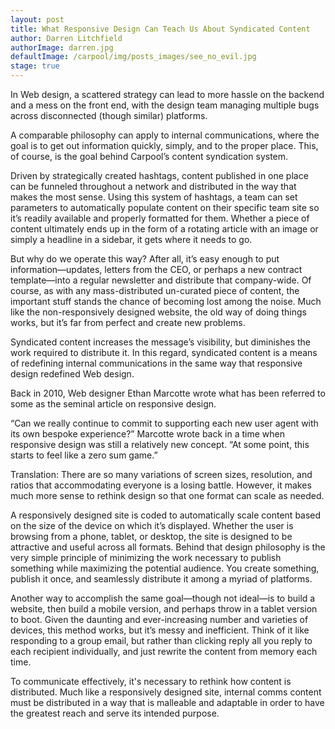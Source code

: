 ```yaml
---
layout: post
title: What Responsive Design Can Teach Us About Syndicated Content
author: Darren Litchfield
authorImage: darren.jpg
defaultImage: /carpool/img/posts_images/see_no_evil.jpg
stage: true
---
```

In Web design, a scattered strategy can lead to more hassle on the backend and a mess on the front end, with the design team managing multiple bugs across disconnected (though similar) platforms. 
  
A comparable philosophy can apply to internal communications, where the goal is to get out information quickly, simply, and to the proper place. This, of course, is the goal behind Carpool’s content syndication system. 

<!--more-->
  
Driven by strategically created hashtags, content published in one place can be funneled throughout a network and distributed in the way that makes the most sense. Using this system of hashtags, a team can set parameters to automatically populate content on their specific team site so it’s readily available and properly formatted for them. Whether a piece of content ultimately ends up in the form of a rotating article with an image or simply a headline in a sidebar, it gets where it needs to go. 
  
But why do we operate this way? After all, it’s easy enough to put information—updates, letters from the CEO, or perhaps a new contract template—into a regular newsletter and distribute that company-wide. Of course, as with any mass-distributed un-curated piece of content, the important stuff stands the chance of becoming lost among the noise. Much like the non-responsively designed website, the old way of doing things works, but it’s far from perfect and create new problems. 
  
Syndicated content increases the message’s visibility, but diminishes the work required to distribute it. In this regard, syndicated content is a means of redefining internal communications in the same way that responsive design redefined Web design.
 
Back in 2010, Web designer Ethan Marcotte wrote what has been referred to some as the seminal article on responsive design. 
  
“Can we really continue to commit to supporting each new user agent with its own bespoke experience?” Marcotte wrote back in a time when responsive design was still a relatively new concept. “At some point, this starts to feel like a zero sum game.” 
  
Translation: There are so many variations of screen sizes, resolution, and ratios that accommodating everyone is a losing battle. However, it makes much more sense to rethink design so that one format can scale as needed. 
  
A responsively designed site is coded to automatically scale content based on the size of the device on which it’s displayed. Whether the user is browsing from a phone, tablet, or desktop, the site is designed to be attractive and useful across all formats. Behind that design philosophy is the very simple principle of minimizing the work necessary to publish something while maximizing the potential audience. You create something, publish it once, and seamlessly distribute it among a myriad of platforms. 
  
Another way to accomplish the same goal—though not ideal—is to build a website, then build a mobile version, and perhaps throw in a tablet version to boot. Given the daunting and ever-increasing number and varieties of devices, this method works, but it’s messy and inefficient. Think of it like responding to a group email, but rather than clicking reply all you reply to each recipient individually, and just rewrite the content from memory each time. 
 
To communicate effectively, it's necessary to rethink how content is distributed. Much like a responsively designed site, internal comms content must be distributed in a way that is malleable and adaptable in order to have the greatest reach and serve its intended purpose.
